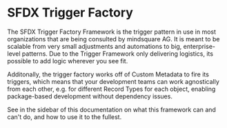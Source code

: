 # SFDX Trigger Factory

The SFDX Trigger Factory Framework is the trigger pattern in use in most organizations that are being consulted by mindsquare AG. It is meant to be scalable from very small adjustments and automations to big, enterprise-level patterns. Due to the Trigger Framework only delivering logistics, its possible to add logic wherever you see fit. 

Additonally, the trigger factory works off of Custom Metadata to fire its triggers, which means that your development teams can work agnostically from each other, e.g. for different Record Types for each object, enabling package-based development without dependency issues.

See in the sidebar of this documentation on what this framework can and can't do, and how to use it to the fullest.